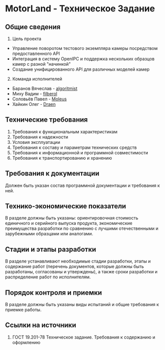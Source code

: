 # MotorLand - Техническое Задание


## Общие сведения

1. Цель проекта
- Управление поворотом тестового экземпляра камеры посредством предоставленного API
- Интеграция в систему OpenIPC и поддержка нескольких образцов камер с разной "начинкой"
- Создание унифицированного API для различных моделей камер

2. Команда исполнителей
- Баранов Вячеслав - [algoritmist](https://github.com/algoritmist)
- Миху Вадим - [filberol](https://github.com/filberol)
- Соловьёв Павел - [Moleus](https://github.com/Moleus)
- Хайкин Олег - [Draen](https://github.com/ThatDraenGuy)

## Технические требования

1. Требования к функциональным характеристикам
2. Требования к надежности
3. Условия эксплуатации
4. Требования к составу и параметрам технических средств
5. Требования к информационной и программной совместимости
6. Требования к транспортированию и хранению

## Требования к документации

Должен быть указан состав программной документации и требования к ней.

## Технико-экономические показатели

В разделе должны быть указаны: ориентировочная стоимость единичного и серийного выпуска продукта, экономические преимущества разработки по сравнению с лучшими отечественными и зарубежными образцами или аналогами.

## Cтадии и этапы разработки

В разделе устанавливают необходимые стадии разработки, этапы и содержание работ (перечень документов, которые должны быть разработаны, согласованы и утверждены), а также сроки разработки и распределение работ по исполнителям.

## Порядок контроля и приемки

В разделе должны быть указаны виды испытаний и общие требования к приемке работы.

## Ссылки на источники

1. ГОСТ 19.201-78 Техническое задание. Требования к содержанию и оформлению